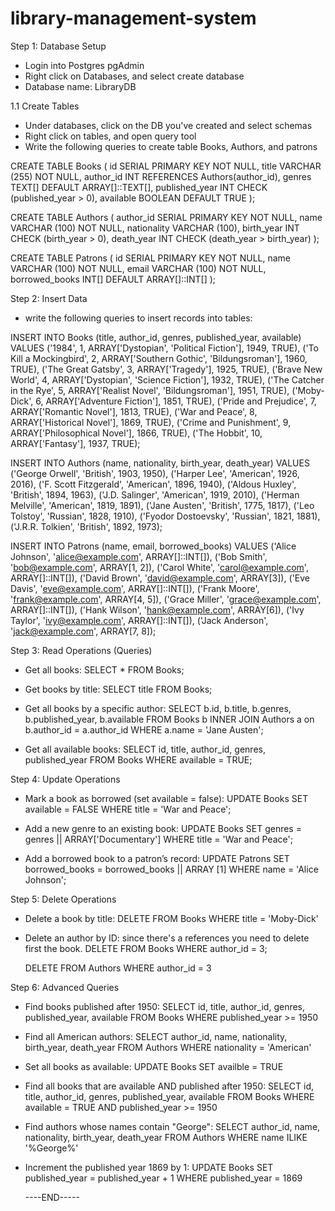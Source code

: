 # library-management-system

Step 1: Database Setup
- Login into Postgres pgAdmin
- Right click on Databases, and select create database
- Database name: LibraryDB

1.1 Create Tables
- Under databases, click on the DB you've created and select schemas
- Right click on tables, and open query tool
- Write the following queries to create table Books, Authors, and patrons

CREATE TABLE Books (
id SERIAL PRIMARY KEY NOT NULL,
title VARCHAR (255) NOT NULL,
author_id INT REFERENCES Authors(author_id),
genres TEXT[] DEFAULT ARRAY[]::TEXT[],
published_year INT CHECK (published_year > 0),
available BOOLEAN DEFAULT TRUE
);

CREATE TABLE Authors (
author_id SERIAL PRIMARY KEY NOT NULL,
name VARCHAR (100) NOT NULL,
nationality VARCHAR (100),
birth_year INT CHECK (birth_year > 0),
death_year INT CHECK (death_year > birth_year)
);

CREATE TABLE Patrons (
id SERIAL PRIMARY KEY NOT NULL,
name VARCHAR (100) NOT NULL,
email VARCHAR (100) NOT NULL,
borrowed_books INT[] DEFAULT ARRAY[]::INT[]
);

Step 2: Insert Data
- write the following queries to insert records into tables:

INSERT INTO Books (title, author_id, genres, published_year, available) VALUES
    ('1984', 1, ARRAY['Dystopian', 'Political Fiction'], 1949, TRUE),
    ('To Kill a Mockingbird', 2, ARRAY['Southern Gothic', 'Bildungsroman'], 1960, TRUE),
    ('The Great Gatsby', 3, ARRAY['Tragedy'], 1925, TRUE),
    ('Brave New World', 4, ARRAY['Dystopian', 'Science Fiction'], 1932, TRUE),
    ('The Catcher in the Rye', 5, ARRAY['Realist Novel', 'Bildungsroman'], 1951, TRUE),
    ('Moby-Dick', 6, ARRAY['Adventure Fiction'], 1851, TRUE),
    ('Pride and Prejudice', 7, ARRAY['Romantic Novel'], 1813, TRUE),
    ('War and Peace', 8, ARRAY['Historical Novel'], 1869, TRUE),
    ('Crime and Punishment', 9, ARRAY['Philosophical Novel'], 1866, TRUE),
    ('The Hobbit', 10, ARRAY['Fantasy'], 1937, TRUE);


INSERT INTO Authors (name, nationality, birth_year, death_year) VALUES
    ('George Orwell', 'British', 1903, 1950),
    ('Harper Lee', 'American', 1926, 2016),
    ('F. Scott Fitzgerald', 'American', 1896, 1940),
    ('Aldous Huxley', 'British', 1894, 1963),
    ('J.D. Salinger', 'American', 1919, 2010),
    ('Herman Melville', 'American', 1819, 1891),
    ('Jane Austen', 'British', 1775, 1817),
    ('Leo Tolstoy', 'Russian', 1828, 1910),
    ('Fyodor Dostoevsky', 'Russian', 1821, 1881),
    ('J.R.R. Tolkien', 'British', 1892, 1973);

INSERT INTO Patrons (name, email, borrowed_books) VALUES
    ('Alice Johnson', 'alice@example.com', ARRAY[]::INT[]),
    ('Bob Smith', 'bob@example.com', ARRAY[1, 2]),
    ('Carol White', 'carol@example.com', ARRAY[]::INT[]),
    ('David Brown', 'david@example.com', ARRAY[3]),
    ('Eve Davis', 'eve@example.com', ARRAY[]::INT[]),
    ('Frank Moore', 'frank@example.com', ARRAY[4, 5]),
    ('Grace Miller', 'grace@example.com', ARRAY[]::INT[]),
    ('Hank Wilson', 'hank@example.com', ARRAY[6]),
    ('Ivy Taylor', 'ivy@example.com', ARRAY[]::INT[]),
    ('Jack Anderson', 'jack@example.com', ARRAY[7, 8]);

Step 3: Read Operations (Queries)
- Get all books:
  SELECT * FROM Books;

- Get books by title:
  SELECT title FROM Books;

- Get all books by a specific author:
  SELECT 
	b.id,
    b.title,
    b.genres,
    b.published_year,
    b.available
FROM Books b
INNER JOIN Authors a on b.author_id = a.author_id
WHERE a.name = 'Jane Austen';

- Get all available books:
  SELECT 
    id,
    title,
    author_id,
    genres,
    published_year
FROM 
    Books
WHERE 
    available = TRUE;

Step 4: Update Operations
- Mark a book as borrowed (set available = false):
  UPDATE Books
  SET available = FALSE
  WHERE title = 'War and Peace';

- Add a new genre to an existing book:
  UPDATE Books
  SET genres = genres || ARRAY['Documentary']
  WHERE title = 'War and Peace';

- Add a borrowed book to a patron’s record:
  UPDATE Patrons
  SET borrowed_books = borrowed_books || ARRAY [1]
  WHERE name = 'Alice Johnson';

Step 5: Delete Operations
- Delete a book by title:
  DELETE FROM Books
  WHERE title = 'Moby-Dick'

- Delete an author by ID: since there's a references you need to delete first the book.
  DELETE FROM Books
  WHERE author_id = 3;

  DELETE FROM Authors
  WHERE author_id = 3

Step 6: Advanced Queries
- Find books published after 1950:
  SELECT 
	id,
	title,
	author_id,
	genres,
	published_year,
	available
FROM Books
WHERE published_year >= 1950

- Find all American authors:
  SELECT 
	author_id,
	name,
	nationality,
	birth_year,
	death_year
FROM Authors
WHERE nationality = 'American'

- Set all books as available:
  UPDATE Books
  SET availble = TRUE

- Find all books that are available AND published after 1950:
  SELECT 
	id,
	title,
	author_id,
	genres,
	published_year,
	available
FROM Books
WHERE available = TRUE AND published_year >= 1950

- Find authors whose names contain "George":
  SELECT 
	author_id,
	name,
	nationality,
	birth_year,
	death_year
FROM Authors
WHERE name ILIKE '%George%'

- Increment the published year 1869 by 1:
  UPDATE Books
  SET published_year = published_year + 1
  WHERE published_year = 1869


  ----END-----
  



